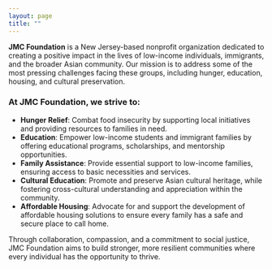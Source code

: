 ```yaml
---
layout: page
title: ""
---
```


**JMC Foundation** is a New Jersey-based nonprofit organization dedicated to creating a positive impact in the lives of low-income individuals, immigrants, and the broader Asian community. Our mission is to address some of the most pressing challenges facing these groups, including hunger, education, housing, and cultural preservation.

### At JMC Foundation, we strive to:
 - **Hunger Relief**: Combat food insecurity by supporting local initiatives and providing resources to families in need.
 - **Education**: Empower low-income students and immigrant families by offering educational programs, scholarships, and mentorship opportunities.
 - **Family Assistance**: Provide essential support to low-income families, ensuring access to basic necessities and services.
 - **Cultural Education**: Promote and preserve Asian cultural heritage, while fostering cross-cultural understanding and appreciation within the community.
 - **Affordable Housing**: Advocate for and support the development of affordable housing solutions to ensure every family has a safe and secure place to call home.
    
Through collaboration, compassion, and a commitment to social justice, JMC Foundation aims to build stronger, more resilient communities where every individual has the opportunity to thrive.


